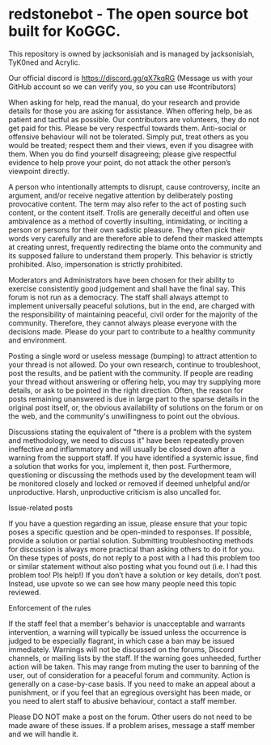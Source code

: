 # redstonebot - The open source bot built for KoGGC.

This repository is owned by jacksonisiah and is managed by jacksonisiah, TyK0ned and Acrylic.

Our official discord is https://discord.gg/qX7kqRG (Message us with your GitHub account so we can verify you, so you can use #contributors)

When asking for help, read the manual, do your research and provide details for those you are asking for assistance. When offering help, be as patient and tactful as possible. Our contributors are volunteers, they do not get paid for this. Please be very respectful towards them.  Anti-social or offensive behaviour will not be tolerated. Simply put, treat others as you would be treated; respect them and their views, even if you disagree with them. When you do find yourself disagreeing; please give respectful evidence to help prove your point, do not attack the other person’s viewpoint directly.
 
A person who intentionally attempts to disrupt, cause controversy, incite an argument, and/or receive negative attention by deliberately posting provocative content. The term may also refer to the act of posting such content, or the content itself. Trolls are generally deceitful and often use ambivalence as a method of covertly insulting, intimidating, or inciting a person or persons for their own sadistic pleasure. They often pick their words very carefully and are therefore able to defend their masked attempts at creating unrest, frequently redirecting the blame onto the community and its supposed failure to understand them properly. This behavior is strictly prohibited. Also, impersonation is strictly prohibited.
 
Moderators and Administrators have been chosen for their ability to exercise consistently good judgement and shall have the final say. This forum is not run as a democracy. The staff shall always attempt to implement universally peaceful solutions, but in the end, are charged with the responsibility of maintaining peaceful, civil order for the majority of the community. Therefore, they cannot always please everyone with the decisions made. Please do your part to contribute to a healthy community and environment.
 
Posting a single word or useless message (bumping) to attract attention to your thread is not allowed. Do your own research, continue to troubleshoot, post the results, and be patient with the community. If people are reading your thread without answering or offering help, you may try supplying more details, or ask to be pointed in the right direction. Often, the reason for posts remaining unanswered is due in large part to the sparse details in the original post itself, or, the obvious availability of solutions on the forum or on the web, and the community's unwillingness to point out the obvious. 
 
Discussions stating the equivalent of "there is a problem with the system and methodology, we need to discuss it" have been repeatedly proven ineffective and inflammatory and will usually be closed down after a warning from the support staff. If you have identified a systemic issue, find a solution that works for you, implement it, then post. Furthermore, questioning or discussing the methods used by the development team will be monitored closely and locked or removed if deemed unhelpful and/or unproductive. Harsh, unproductive criticism is also uncalled for.
 
 
Issue-related posts

If you have a question regarding an issue, please ensure that your topic poses a specific question and be open-minded to responses. If possible, provide a solution or partial solution. Submitting troubleshooting methods for discussion is always more practical than asking others to do it for you.
On these types of posts, do not reply to a post with a I had this problem too or similar statement without also posting what you found out (i.e. I had this problem too! Pls help!) If you don’t have a solution or key details, don’t post. Instead, use upvote so we can see how many people need this topic reviewed.



Enforcement of the rules


If the staff  feel that a member's behavior is unacceptable and warrants intervention, a warning will typically be issued unless the occurrence is judged to be especially flagrant, in which case a ban may be issued immediately. Warnings will not be discussed on the forums, Discord channels, or mailing lists by the staff. If the warning goes unheeded, further action will be taken. This may range from muting the user to banning of the user, out of consideration for a peaceful forum and community. Action is generally on a case-by-case basis.
If you need to make an appeal about a punishment, or if you feel that an egregious oversight has been made, or you need to alert staff to abusive behaviour, contact a staff member.

Please DO NOT make a post on the forum. Other users do not need to be made aware of these issues. If a problem arises, message a staff member and we will handle it.
